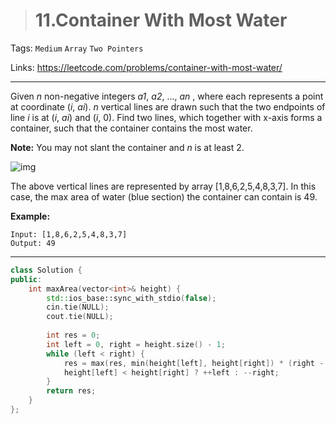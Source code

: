 > # 11.Container With Most Water

Tags: `Medium` `Array` `Two Pointers`

Links: <https://leetcode.com/problems/container-with-most-water/>

-----

Given *n* non-negative integers *a1*, *a2*, ..., *an* , where each represents a point at coordinate (*i*, *ai*). *n* vertical lines are drawn such that the two endpoints of line *i* is at (*i*, *ai*) and (*i*, 0). Find two lines, which together with x-axis forms a container, such that the container contains the most water.

**Note:** You may not slant the container and *n* is at least 2.

 

![img](https://s3-lc-upload.s3.amazonaws.com/uploads/2018/07/17/question_11.jpg)

The above vertical lines are represented by array [1,8,6,2,5,4,8,3,7]. In this case, the max area of water (blue section) the container can contain is 49.

 

**Example:**

```
Input: [1,8,6,2,5,4,8,3,7]
Output: 49
```

-----

```c++
class Solution {
public:
    int maxArea(vector<int>& height) {
        std::ios_base::sync_with_stdio(false);
        cin.tie(NULL);
        cout.tie(NULL);
        
        int res = 0;
        int left = 0, right = height.size() - 1;
        while (left < right) {
            res = max(res, min(height[left], height[right]) * (right - left));
            height[left] < height[right] ? ++left : --right;
        }
        return res;
    }
};
```

